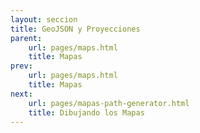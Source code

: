 ```yaml
---
layout: seccion
title: GeoJSON y Proyecciones
parent:
    url: pages/maps.html
    title: Mapas
prev:
    url: pages/maps.html
    title: Mapas
next:
    url: pages/mapas-path-generator.html
    title: Dibujando los Mapas
---
```


<div>
    <style>
        .feature {
            fill: #6F3C1F;
        }

        .background {
            fill: #C7E4FF;
        }

        .graticule {
            fill-opacity: 0;
            stroke: #fff;
        }
    </style>
</div>

### GeoJSON

<div class="runnable" id="code-b02">
var belgicaFeature = {
      "type": "Feature",
      "properties": {
        "scalerank": 1,
        "featurecla": "Admin-0 country",
        "labelrank": 2.0,
        "sovereignt": "Belgium",
        "sov_a3": "BEL",
        "adm0_dif": 0.0,
        "level": 2.0,
        "type": "Sovereign country",
        "admin": "Belgium",
        "adm0_a3": "BEL",
        "geou_dif": 0.0,
        "geounit": "Belgium",
        "gu_a3": "BEL",
        "su_dif": 0.0,
        "subunit": "Belgium",
        "su_a3": "BEL",
        "brk_diff": 0.0,
        "name": "Belgium",
        "name_long": "Belgium",
        "brk_a3": "BEL",
        "brk_name": "Belgium",
        "brk_group": null,
        "abbrev": "Belg.",
        "postal": "B",
        "formal_en": "Kingdom of Belgium",
        "formal_fr": null,
        "note_adm0": null,
        "note_brk": null,
        "name_sort": "Belgium",
        "name_alt": null,
        "mapcolor7": 3.0,
        "mapcolor8": 2.0,
        "mapcolor9": 1.0,
        "mapcolor13": 8.0,
        "pop_est": 10414336.0,
        "gdp_md_est": 389300.0,
        "pop_year": -99.0,
        "lastcensus": 2011.0,
        "gdp_year": -99.0,
        "economy": "2. Developed region: nonG7",
        "income_grp": "1. High income: OECD",
        "wikipedia": -99.0,
        "fips_10": null,
        "iso_a2": "BE",
        "iso_a3": "BEL",
        "iso_n3": "056",
        "un_a3": "056",
        "wb_a2": "BE",
        "wb_a3": "BEL",
        "woe_id": -99.0,
        "adm0_a3_is": "BEL",
        "adm0_a3_us": "BEL",
        "adm0_a3_un": -99.0,
        "adm0_a3_wb": -99.0,
        "continent": "Europe",
        "region_un": "Europe",
        "subregion": "Western Europe",
        "region_wb": "Europe & Central Asia",
        "name_len": 7.0,
        "long_len": 7.0,
        "abbrev_len": 5.0,
        "tiny": -99.0,
        "homepart": 1.0
      },
      "geometry": {
        "type": "Polygon",
        "coordinates": [
          [
            [
              4.816015625000034,
              51.432812499999955
            ],
            [
              4.820703125000023,
              51.412060546875011
            ],
            [
              4.84804687500008,
              51.403271484374983
            ],
            [
              4.943945312499977,
              51.407763671875017
            ],
            [
              4.992578125000023,
              51.445361328125045
            ],
            [
              5.03095703125004,
              51.469091796874977
            ],
            [
              5.05947265625008,
              51.453125
            ],
            [
              5.073437500000068,
              51.406835937500006
            ],
            [
              5.099902343750045,
              51.34648437499996
            ],
            [
              5.214160156250045,
              51.278955078124966
            ],
            [
              5.310839843750045,
              51.259716796874955
            ],
            [
              5.429785156250034,
              51.272998046875017
            ],
            [
              5.476855468750017,
              51.285058593749966
            ],
            [
              5.508789062500028,
              51.275
            ],
            [
              5.540429687499994,
              51.239306640624989
            ],
            [
              5.60878906250008,
              51.198437500000011
            ],
            [
              5.752343750000023,
              51.16948242187496
            ],
            [
              5.796484375000034,
              51.153076171875
            ],
            [
              5.827148437500057,
              51.125634765624994
            ],
            [
              5.818261718750023,
              51.08642578125
            ],
            [
              5.749804687500017,
              50.98876953125
            ],
            [
              5.740820312500063,
              50.959912109374983
            ],
            [
              5.75,
              50.950244140624989
            ],
            [
              5.736621093750017,
              50.932128906250028
            ],
            [
              5.647558593750063,
              50.866650390625011
            ],
            [
              5.639453125000017,
              50.843603515625006
            ],
            [
              5.669140625000011,
              50.805957031249989
            ],
            [
              5.693554687500011,
              50.774755859375006
            ],
            [
              5.69453125000004,
              50.78105468749996
            ],
            [
              5.830957031250051,
              50.809130859375017
            ],
            [
              5.89246112249532,
              50.752556857983507
            ],
            [
              5.993945312500017,
              50.75043945312504
            ],
            [
              6.005957031249977,
              50.73222656249996
            ],
            [
              6.119433593750017,
              50.679248046875017
            ],
            [
              6.15449218750004,
              50.637255859374989
            ],
            [
              6.235937500000034,
              50.596679687499972
            ],
            [
              6.168457031250057,
              50.545361328125011
            ],
            [
              6.1787109375,
              50.52250976562496
            ],
            [
              6.20302734375008,
              50.499121093750006
            ],
            [
              6.294921875000057,
              50.485498046874966
            ],
            [
              6.340917968750006,
              50.451757812500034
            ],
            [
              6.343652343750051,
              50.400244140625006
            ],
            [
              6.364453125000011,
              50.316162109375028
            ],
            [
              6.175097656250074,
              50.232666015624972
            ],
            [
              6.12128906250004,
              50.139355468749983
            ],
            [
              6.116503906250045,
              50.120996093749966
            ],
            [
              6.110058593750068,
              50.123779296875
            ],
            [
              6.08906250000004,
              50.15458984374996
            ],
            [
              6.054785156249977,
              50.154296875
            ],
            [
              5.976269531250068,
              50.167187499999955
            ],
            [
              5.866894531250068,
              50.082812500000017
            ],
            [
              5.817382812500028,
              50.012695312500028
            ],
            [
              5.7880859375,
              49.961230468750017
            ],
            [
              5.744042968749994,
              49.919628906249983
            ],
            [
              5.73525390625008,
              49.875634765624994
            ],
            [
              5.740820312500063,
              49.857177734375057
            ],
            [
              5.725781250000011,
              49.833349609374977
            ],
            [
              5.725,
              49.80830078125004
            ],
            [
              5.78798828125008,
              49.758886718750006
            ],
            [
              5.8037109375,
              49.732177734374972
            ],
            [
              5.880371093749972,
              49.644775390625028
            ],
            [
              5.856542968750006,
              49.612841796875017
            ],
            [
              5.837597656250068,
              49.578320312499983
            ],
            [
              5.815429687499972,
              49.553808593750063
            ],
            [
              5.789746093749983,
              49.538281250000011
            ],
            [
              5.71044921875,
              49.539208984375023
            ],
            [
              5.610058593750068,
              49.528222656249994
            ],
            [
              5.542382812500051,
              49.51103515624996
            ],
            [
              5.50732421875,
              49.510888671875023
            ],
            [
              5.434667968750034,
              49.554492187500017
            ],
            [
              5.353515625000028,
              49.619824218750011
            ],
            [
              5.301953125000011,
              49.650976562500034
            ],
            [
              5.27880859375,
              49.67792968750004
            ],
            [
              5.215039062500068,
              49.689257812500017
            ],
            [
              5.124121093750006,
              49.721484375000017
            ],
            [
              5.061035156250028,
              49.756542968749983
            ],
            [
              5.006933593750034,
              49.778369140624989
            ],
            [
              4.930566406250023,
              49.789257812499983
            ],
            [
              4.867578125000051,
              49.788134765625017
            ],
            [
              4.849121093750028,
              49.84711914062504
            ],
            [
              4.841503906250068,
              49.914501953125011
            ],
            [
              4.790039062499972,
              49.959570312500034
            ],
            [
              4.86054687500004,
              50.135888671874994
            ],
            [
              4.818652343750045,
              50.153173828125034
            ],
            [
              4.772851562500023,
              50.1390625
            ],
            [
              4.706640625000034,
              50.097070312499966
            ],
            [
              4.675097656250017,
              50.046875
            ],
            [
              4.656152343750051,
              50.002441406249972
            ],
            [
              4.545019531250063,
              49.960253906249989
            ],
            [
              4.36875,
              49.944970703124994
            ],
            [
              4.176074218750045,
              49.960253906249989
            ],
            [
              4.149316406250023,
              49.971582031249994
            ],
            [
              4.137011718750074,
              49.984472656250034
            ],
            [
              4.136816406250034,
              50.0
            ],
            [
              4.150292968750023,
              50.023876953124983
            ],
            [
              4.183886718750045,
              50.052832031250034
            ],
            [
              4.192187500000045,
              50.094140625
            ],
            [
              4.157714843750028,
              50.1298828125
            ],
            [
              4.13525390625,
              50.143798828125
            ],
            [
              4.144140625000034,
              50.17841796875004
            ],
            [
              4.169628906250068,
              50.221777343749977
            ],
            [
              4.174609375000017,
              50.246484375000051
            ],
            [
              4.044140624999983,
              50.321337890625017
            ],
            [
              3.949707031250028,
              50.335937499999972
            ],
            [
              3.858105468750011,
              50.338574218749983
            ],
            [
              3.788574218750057,
              50.346972656249989
            ],
            [
              3.748046875000057,
              50.343505859375
            ],
            [
              3.718847656250063,
              50.321679687499994
            ],
            [
              3.689355468750023,
              50.306054687500023
            ],
            [
              3.667285156250045,
              50.324804687500006
            ],
            [
              3.626757812500045,
              50.457324218750017
            ],
            [
              3.595410156250068,
              50.477343749999989
            ],
            [
              3.47695312500008,
              50.499462890624983
            ],
            [
              3.316210937500017,
              50.507373046874989
            ],
            [
              3.27333984375008,
              50.531542968750017
            ],
            [
              3.249804687500074,
              50.591162109375006
            ],
            [
              3.234960937499977,
              50.662939453124977
            ],
            [
              3.182031250000051,
              50.731689453125028
            ],
            [
              3.154882812500006,
              50.748925781249994
            ],
            [
              3.10683593750008,
              50.779443359374994
            ],
            [
              3.022851562500023,
              50.766894531250017
            ],
            [
              2.921972656250006,
              50.727050781249972
            ],
            [
              2.862402343750034,
              50.716015624999955
            ],
            [
              2.839746093750023,
              50.711767578124977
            ],
            [
              2.759375,
              50.750634765624994
            ],
            [
              2.669140625000011,
              50.811425781250023
            ],
            [
              2.596777343750006,
              50.875927734375011
            ],
            [
              2.579296874999983,
              50.911767578125051
            ],
            [
              2.60146484375008,
              50.955273437500011
            ],
            [
              2.574804687500063,
              50.98857421874996
            ],
            [
              2.536035156250051,
              51.04951171875004
            ],
            [
              2.52490234375,
              51.097119140624955
            ],
            [
              2.96015625000004,
              51.26542968749996
            ],
            [
              3.225195312500034,
              51.351611328125045
            ],
            [
              3.35009765625,
              51.377685546875028
            ],
            [
              3.380078125000068,
              51.291113281250063
            ],
            [
              3.40283203125,
              51.263623046874955
            ],
            [
              3.43251953125008,
              51.245751953125051
            ],
            [
              3.471972656250045,
              51.242236328125045
            ],
            [
              3.51708984375,
              51.263623046874955
            ],
            [
              3.580273437499983,
              51.286181640625017
            ],
            [
              3.681835937500068,
              51.275683593750017
            ],
            [
              3.755664062500017,
              51.25483398437504
            ],
            [
              3.78193359375004,
              51.233203124999989
            ],
            [
              3.83076171875004,
              51.212597656249955
            ],
            [
              3.902050781250011,
              51.207666015625023
            ],
            [
              4.040039062500057,
              51.247070312500057
            ],
            [
              4.17255859375004,
              51.307080078125011
            ],
            [
              4.211425781250057,
              51.348730468749977
            ],
            [
              4.226171875000034,
              51.386474609375028
            ],
            [
              4.304492187500017,
              51.361523437500011
            ],
            [
              4.373730468749983,
              51.356005859375045
            ],
            [
              4.40400390625004,
              51.367089843749994
            ],
            [
              4.384765625000028,
              51.427587890625063
            ],
            [
              4.44091796875,
              51.459814453125063
            ],
            [
              4.503417968750028,
              51.474707031249977
            ],
            [
              4.531640625000023,
              51.448583984374977
            ],
            [
              4.588769531250023,
              51.42192382812496
            ],
            [
              4.633984375000068,
              51.421728515625006
            ],
            [
              4.755664062499989,
              51.491113281250023
            ],
            [
              4.784179687500028,
              51.477392578124977
            ],
            [
              4.810546875,
              51.452734375000034
            ],
            [
              4.816015625000034,
              51.432812499999955
            ]
          ]
        ]
      }
    };
</div>
<script>codeBlock().editor('#code-b02').init()</script>

### Proyecciones

<div class="runnable" id="code-b01">
var arubaFeature = {
  "type": "Feature",
  "properties": {
    "scalerank": 3,
    "featurecla": "Admin-0 country",
    "labelrank": 5.0,
    "sovereignt": "Netherlands",
    "sov_a3": "NL1",
    "adm0_dif": 1.0,
    "level": 2.0,
    "type": "Country",
    "admin": "Aruba",
    "adm0_a3": "ABW",
    "geou_dif": 0.0,
    "geounit": "Aruba",
    "gu_a3": "ABW",
    "su_dif": 0.0,
    "subunit": "Aruba",
    "su_a3": "ABW",
    "brk_diff": 0.0,
    "name": "Aruba",
    "name_long": "Aruba",
    "brk_a3": "ABW",
    "brk_name": "Aruba",
    "brk_group": null,
    "abbrev": "Aruba",
    "postal": "AW",
    "formal_en": "Aruba",
    "formal_fr": null,
    "note_adm0": "Neth.",
    "note_brk": null,
    "name_sort": "Aruba",
    "name_alt": null,
    "mapcolor7": 4.0,
    "mapcolor8": 2.0,
    "mapcolor9": 2.0,
    "mapcolor13": 9.0,
    "pop_est": 103065.0,
    "gdp_md_est": 2258.0,
    "pop_year": -99.0,
    "lastcensus": 2010.0,
    "gdp_year": -99.0,
    "economy": "6. Developing region",
    "income_grp": "2. High income: nonOECD",
    "wikipedia": -99.0,
    "fips_10": null,
    "iso_a2": "AW",
    "iso_a3": "ABW",
    "iso_n3": "533",
    "un_a3": "533",
    "wb_a2": "AW",
    "wb_a3": "ABW",
    "woe_id": -99.0,
    "adm0_a3_is": "ABW",
    "adm0_a3_us": "ABW",
    "adm0_a3_un": -99.0,
    "adm0_a3_wb": -99.0,
    "continent": "North America",
    "region_un": "Americas",
    "subregion": "Caribbean",
    "region_wb": "Latin America & Caribbean",
    "name_len": 5.0,
    "long_len": 5.0,
    "abbrev_len": 5.0,
    "tiny": 4.0,
    "homepart": -99.0
  },
  "geometry": {
    "type": "Polygon",
    "coordinates": [
      [
        [
          -69.899121093749997,
          12.452001953124991
        ],
        [
          -69.895703125,
          12.422998046874994
        ],
        [
          -69.942187499999989,
          12.438525390624989
        ],
        [
          -70.004150390625,
          12.50048828125
        ],
        [
          -70.066113281249997,
          12.546972656249991
        ],
        [
          -70.050878906249991,
          12.597070312499994
        ],
        [
          -70.035107421874997,
          12.614111328124991
        ],
        [
          -69.97314453125,
          12.567626953125
        ],
        [
          -69.911816406249997,
          12.48046875
        ],
        [
          -69.899121093749997,
          12.452001953124991
        ]
      ]
    ]
  }
};
</div>
<script>codeBlock().editor('#code-b01').init()</script>

<div class="runnable" id="code-c02">
var projection = d3.geo.equirectangular();

var arubaCoords = arubaFeature.geometry.coordinates[0][0];

var arubaPixels = projection(arubaCoords);
</div>
<script>codeBlock().editor('#code-c02').init();</script>

<script>

var width  = 600,
    height = 600;

function geojsonMap() {

    var me = {
        height: 300,
        width:  600,
        projection: d3.geo.equirectangular(),
        scale: 600 / (2 * Math.PI)
    };

    function chart(selection) {
        selection.each(function(features) {

            var div = d3.select(this),
                svg = div.selectAll('svg.geojson-map').data([features]);

            svg.enter().append('svg')
                .classed('geojson-map', true);

            svg.attr('width', me.width).attr('height', me.height);

            svg.exit().remove();

            // Background
            var background = svg.selectAll('rect.background').data([features]);

            background.enter().append('rect')
                .classed('background', true);

            background
                .attr('width', me.width)
                .attr('height', me.height);

            background.exit().remove();

            // Configure the projection
            me.projection
                .translate([me.width / 2, me.height / 2])
                .scale(me.scale);

            var pathGenerator = d3.geo.path()
                .projection(me.projection);

            // Graticule
            var graticule = d3.geo.graticule();

            var graticuleLines = svg.selectAll('path.graticule').data([graticule()]);

            graticuleLines.enter().append('path')
                .classed('graticule', true);

            graticuleLines
                .attr('d', pathGenerator);

            graticuleLines.exit().remove();

            // Render the features
            var pathFeatures = svg.selectAll('path.feature').data(features);

            pathFeatures.enter().append('path')
                .classed('feature', true);

            pathFeatures.attr('d', pathGenerator);

            pathFeatures.exit().remove();
        });
    }

    chart.width = function(value) {
        if (!arguments.length) { return me.width; }
        me.width = value;
        return chart;
    };

    chart.height = function(value) {
        if (!arguments.length) { return me.height; }
        me.height = value;
        return chart;
    };

    chart.projection = function(value) {
        if (!arguments.length) { return me.projection; }
        me.projection = value;
        return chart;
    };

    chart.scale = function(value) {
        if (!arguments.length) { return me.scale; }
        me.scale = value;
        return chart;
    };

    return chart;
};

var map = geojsonMap();

d3.json('/src/data/countries.geojson', function(error, data) {

    if (error) { console.error(error); }

    d3.select('#ejemplo-a01')
        .data([data.features])
        .call(map);


    d3.select('#boton-m').on('click', function() {

        map.projection(d3.geo.mercator());

        d3.select('#ejemplo-a01')
            .data([data.features])
            .call(map);

    });

    d3.select('#boton-e').on('click', function() {

        map.projection(d3.geo.equirectangular())
            .height(300);

        d3.select('#ejemplo-a01')
            .data([data.features])
            .call(map);

    });

    d3.select('#boton-o').on('click', function() {

        map.projection(d3.geo.orthographic().clipAngle(90));

        d3.select('#ejemplo-a01')
            .data([data.features])
            .call(map);

    });

    d3.select('#boton-c').on('click', function() {

        map.projection(d3.geo.conicEquidistant())
            .scale(0.75 * width / (2 * Math.PI));

        d3.select('#ejemplo-a01')
            .data([data.features])
            .call(map);

    });

});
</script>

<div class="btn-group btn-group-sm">
    <button id="boton-m" type="button" class="btn btn-default btn-sm">Mercator</button>
    <button id="boton-e" type="button" class="btn btn-default btn-sm">Equirectangular</button>
    <button id="boton-o" type="button" class="btn btn-default btn-sm">Orthographic</button>
    <button id="boton-c" type="button" class="btn btn-default btn-sm">Conic Equidistant</button>
</div>

<div class="ejemplo">
    <div id="ejemplo-a01"></div>
</div>